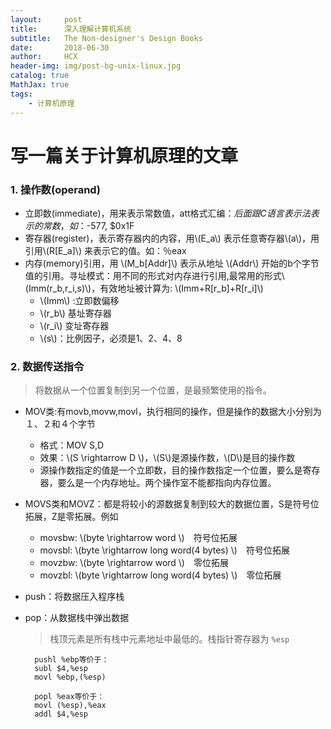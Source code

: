 ```yaml
---
layout:     post
title:      深入理解计算机系统
subtitle:   The Non-designer's Design Books
date:       2018-06-30
author:     HCX
header-img: img/post-bg-unix-linux.jpg
catalog: true
MathJax: true
tags:
    - 计算机原理
---
```

# 写一篇关于计算机原理的文章
### 1. 操作数(operand)
- 立即数(immediate)，用来表示常数值，att格式汇编：$后面跟C语言表示法表示的常数，如：$-577, $0x1F
- 寄存器(register)，表示寄存器内的内容，用\\(E_a\\) 表示任意寄存器\\(a\\)，用引用\\(R[E_a]\\) 来表示它的值。如：％eax
- 内存(memory)引用，用 \\(M_b[Addr]\\) 表示从地址 \\(Addr\\) 开始的b个字节值的引用。寻址模式：用不同的形式对内存进行引用,最常用的形式\\(Imm(r_b,r_i,s)\\)，有效地址被计算为: \\(Imm+R[r_b]+R[r_i]\\)
    - \\(Imm\\) :立即数偏移
    - \\(r_b\\) 基址寄存器
    - \\(r_i\\) 变址寄存器
    - \\(s\\)：比例因子，必须是1、2、4、8

### 2. 数据传送指令
> 将数据从一个位置复制到另一个位置，是最频繁使用的指令。

- MOV类:有movb,movw,movl，执行相同的操作，但是操作的数据大小分别为１、２和４个字节
    - 格式：MOV S,D
    - 效果：\\(S \rightarrow D \\)，\\(S\\)是源操作数，\\(D\\)是目的操作数
    - 源操作数指定的值是一个立即数，目的操作数指定一个位置，要么是寄存器，要么是一个内存地址。两个操作室不能都指向内存位置。

- MOVS类和MOVZ：都是将较小的源数据复制到较大的数据位置，S是符号位拓展，Z是零拓展。例如
    - movsbw: \\(byte \rightarrow word \\)　符号位拓展
    - movsbl: \\(byte \rightarrow long word(4 bytes) \\)　符号位拓展
    - movzbw: \\(byte \rightarrow word \\)　零位拓展 
    - movzbl: \\(byte \rightarrow long word(4 bytes) \\)　零位拓展

- push：将数据压入程序栈
- pop：从数据栈中弹出数据
    >栈顶元素是所有栈中元素地址中最低的。栈指针寄存器为 `%esp`

        pushl %ebp等价于：
        subl $4,%esp
        movl %ebp,(%esp)

        popl %eax等价于：
        movl (%esp),%eax
        addl $4,%esp



